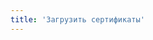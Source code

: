 ```yaml
---
title: 'Загрузить сертификаты'
---
```


<script setup lang="ts">
  import TheDown from "@/views/certification/down/TheDown.vue"
</script>

<TheDown />
